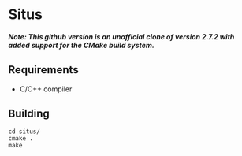 # Situs

##### Note: This github version is an unofficial clone of version 2.7.2 with added support for the CMake build system.

## Requirements
- C/C++ compiler

## Building
~~~~
cd situs/
cmake .
make
~~~~



